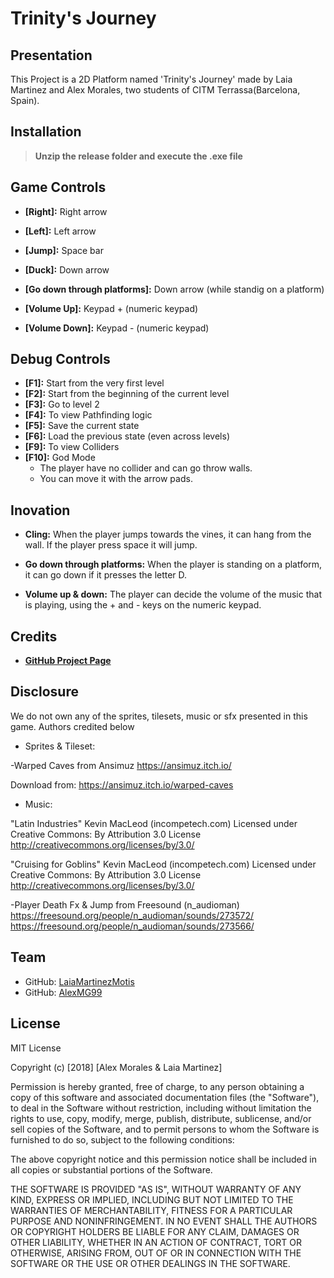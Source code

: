 # Trinity's Journey
## Presentation
This Project is a 2D Platform named 'Trinity's Journey' made by Laia Martinez and Alex Morales, two students of CITM Terrassa(Barcelona, Spain). 

## Installation
> __Unzip the release folder and execute the .exe file__

## Game Controls
* __[Right]:__ Right arrow
* __[Left]:__ Left arrow
* __[Jump]:__ Space bar
* __[Duck]:__ Down arrow

* __[Go down through platforms]:__ Down arrow (while standig on a platform)

* __[Volume Up]:__ Keypad + (numeric keypad)
* __[Volume Down]:__ Keypad - (numeric keypad)

## Debug Controls
- __[F1]:__ Start from the very first level
- __[F2]:__ Start from the beginning of the current level
- __[F3]:__ Go to level 2
- __[F4]:__ To view Pathfinding logic
- __[F5]:__ Save the current state
- __[F6]:__ Load the previous state (even across levels)
- __[F9]:__ To view Colliders
- __[F10]:__ God Mode
  - The player have no collider and can go throw walls.
  - You can move it with the arrow pads.

## Inovation
* __Cling:__ When the player jumps towards the vines, it can hang from the wall. If the player press space it will jump.
* __Go down through platforms:__ When the player is standing on a platform, it can go down if it presses the letter D.

* __Volume up & down:__ The player can decide the volume of the music that is playing, using the + and - keys on the numeric keypad.


## Credits
* **[GitHub Project Page](https://github.com/AlexMG99/CITM2_2D_Platform)**

## Disclosure
We do not own any of the sprites, tilesets, music or sfx presented in this game. Authors credited below


* Sprites & Tileset:

-Warped Caves from Ansimuz https://ansimuz.itch.io/


Download from: https://ansimuz.itch.io/warped-caves

* Music:

"Latin Industries" Kevin MacLeod (incompetech.com)
Licensed under Creative Commons: By Attribution 3.0 License
http://creativecommons.org/licenses/by/3.0/

"Cruising for Goblins" Kevin MacLeod (incompetech.com)
Licensed under Creative Commons: By Attribution 3.0 License
http://creativecommons.org/licenses/by/3.0/

-Player Death Fx & Jump from Freesound (n_audioman)
https://freesound.org/people/n_audioman/sounds/273572/
https://freesound.org/people/n_audioman/sounds/273566/

## Team
* GitHub: [LaiaMartinezMotis](https://github.com/LaiaMartinezMotis)
* GitHub: [AlexMG99](https://github.com/AlexMG99)

## License

MIT License

Copyright (c) [2018] [Alex Morales & Laia Martinez]

Permission is hereby granted, free of charge, to any person obtaining a copy
of this software and associated documentation files (the "Software"), to deal
in the Software without restriction, including without limitation the rights
to use, copy, modify, merge, publish, distribute, sublicense, and/or sell
copies of the Software, and to permit persons to whom the Software is
furnished to do so, subject to the following conditions:

The above copyright notice and this permission notice shall be included in all
copies or substantial portions of the Software.

THE SOFTWARE IS PROVIDED "AS IS", WITHOUT WARRANTY OF ANY KIND, EXPRESS OR
IMPLIED, INCLUDING BUT NOT LIMITED TO THE WARRANTIES OF MERCHANTABILITY,
FITNESS FOR A PARTICULAR PURPOSE AND NONINFRINGEMENT. IN NO EVENT SHALL THE
AUTHORS OR COPYRIGHT HOLDERS BE LIABLE FOR ANY CLAIM, DAMAGES OR OTHER
LIABILITY, WHETHER IN AN ACTION OF CONTRACT, TORT OR OTHERWISE, ARISING FROM,
OUT OF OR IN CONNECTION WITH THE SOFTWARE OR THE USE OR OTHER DEALINGS IN THE
SOFTWARE.

